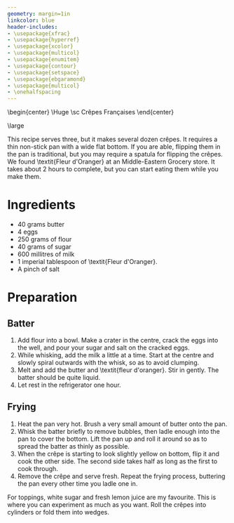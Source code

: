 ```yaml
---
geometry: margin=1in
linkcolor: blue
header-includes:
- \usepackage{xfrac}
- \usepackage{hyperref}
- \usepackage{xcolor}
- \usepackage{multicol}
- \usepackage{enumitem}
- \usepackage{contour}
- \usepackage{setspace}
- \usepackage{ebgaramond}
- \usepackage{multicol}
- \onehalfspacing
---
```


\begin{center}
\Huge \sc Crêpes Françaises 
\end{center}

\large

This recipe serves three, but it makes several dozen crêpes. It requires a thin non-stick pan with a wide flat bottom. If you are able, flipping them in the pan is traditional, but you may require a spatula for flipping the crêpes. We found \textit{Fleur d'Oranger} at an Middle-Eastern Grocery store. It takes about 2 hours to complete, but you can start eating them while you make them.

# Ingredients

- 40 grams butter 
- 4 eggs 
- 250 grams of flour 
- 40 grams of sugar 
- 600 millitres of milk 
- 1 imperial tablespoon of \textit{Fleur d'Oranger}. 
- A pinch of salt

# Preparation 

## Batter

1. Add flour into a bowl. Make a crater in the centre, crack the eggs into the well, and pour your sugar and salt on the cracked eggs.
2. While whisking, add the milk a little at a time. Start at the centre and slowly spiral outwards with the whisk, so as to avoid clumping. 
3. Melt and add the butter and \textit{fleur d'oranger}. Stir in gently. The batter should be quite liquid.
4. Let rest in the refrigerator one hour.

## Frying 

1. Heat the pan very hot. Brush a very small amount of butter onto the pan. 
2. Whisk the batter briefly to remove bubbles, then ladle enough into the pan to cover the bottom. Lift the pan up and roll it around so as to spread the batter as thinly as possible. 
3. When the crêpe is starting to look slightly yellow on bottom, flip it and cook the other side. The second side takes half as long as the first to cook through. 
4. Remove the crêpe and serve fresh. Repeat the frying process, buttering the pan every other time you ladle one in. 


For toppings, white sugar and fresh lemon juice are my favourite. This is where you can experiment as much as you want. Roll the crêpes into cylinders or fold them into wedges.


